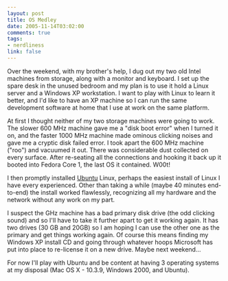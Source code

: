 ```yaml
--- 
layout: post
title: OS Medley
date: 2005-11-14T03:02:00
comments: true
tags:
- nerdliness
link: false
---
```

Over the weekend, with my brother's help, I dug out my two old Intel machines from storage, along with a monitor and keyboard. I set up the spare desk in the unused bedroom and my plan is to use it hold a Linux server and a Windows XP workstation. I want to play with Linux to learn it better, and I'd like to have an XP machine so I can run the same development software at home that I use at work on the same platform.

At first I thought neither of my two storage machines were going to work. The slower 600 MHz machine gave me a "disk boot error" when I turned it on, and the faster 1000 MHz machine made ominous clicking noises and gave me a cryptic disk failed error. I took apart the 600 MHz machine ("roo") and vacuumed it out. There was considerable dust collected on every surface. After re-seating all the connections and hooking it back up it booted into Fedora Core 1, the last OS it contained. W00t!

I then promptly installed <a href="http://ubuntu.com/" title="Linux for Human Beings">Ubuntu</a> Linux, perhaps the easiest install of Linux I have every experienced. Other than taking a while (maybe 40 minutes end-to-end) the install worked flawlessly, recognizing all my hardware and the network without any work on my part.

I suspect the GHz machine has a bad primary disk drive (the odd clicking sound) and so I'll have to take it further apart to get it working again. It has two drives (30 GB and 20GB) so I am hoping I can use the other one as the primary and get things working again. Of course this means finding my Windows XP install CD and going through whatever hoops Microsoft has put into place to re-license it on a new drive. Maybe next weekend...

For now I'll play with Ubuntu and be content at having 3 operating systems at my disposal (Mac OS X - 10.3.9, Windows 2000, and Ubuntu).
